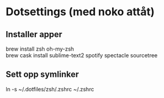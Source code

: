 # Dotsettings (med noko attåt)

## Installer apper
brew install zsh oh-my-zsh  
brew cask install sublime-text2 spotify spectacle sourcetree

## Sett opp symlinker
ln -s ~/.dotfiles/zsh/.zshrc ~/.zshrc


